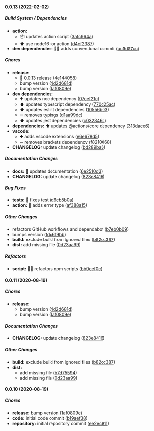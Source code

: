 #### 0.0.13 (2022-02-02)

##### Build System / Dependencies

* **action:**
  *  :package: updates action script ([3afc964a](https://github.com/gregoranders/nodejs-prepare-asset/commit/3afc964a0b9b40672e62816cf3eda0ac2cb7f35c))
  *  :arrow_up: use node16 for action ([d4cf2387](https://github.com/gregoranders/nodejs-prepare-asset/commit/d4cf2387c1fc3ef396ce216c6f766b1af0d99d3f))
* **dev dependencies:**  :technologist: adds conventional commit ([bc5d57cc](https://github.com/gregoranders/nodejs-prepare-asset/commit/bc5d57cc70aeb01044b6767323e066260b57b7ed))

##### Chores

* **release:**
  *  :bookmark: 0.0.13 release ([4e144058](https://github.com/gregoranders/nodejs-prepare-asset/commit/4e1440587d8c75ed369a77255576dcd711182ce8))
  *  bump version ([4d2d681d](https://github.com/gregoranders/nodejs-prepare-asset/commit/4d2d681da8bfd2798f9522e3d5d792b8cb7be1b6))
  *  bump version ([1af0809e](https://github.com/gregoranders/nodejs-prepare-asset/commit/1af0809e948b016a1d62f458b63201f0d803a28e))
* **dev dependencies:**
  *  :heavy_plus_sign: updates ncc dependency ([07cef21c](https://github.com/gregoranders/nodejs-prepare-asset/commit/07cef21cc2ed2c93a671752042d318cadec546aa))
  *  :arrow_up: updates typescript dependency ([770d25ac](https://github.com/gregoranders/nodejs-prepare-asset/commit/770d25acbb2d59bf9fa87d563a71d8f3a9a2809e))
  *  :arrow_up: updates eslint dependencies ([10556b03](https://github.com/gregoranders/nodejs-prepare-asset/commit/10556b03c9e9411175124ee1acd4892e04877d60))
  *  :heavy_minus_sign: removes typings ([d1aa99dc](https://github.com/gregoranders/nodejs-prepare-asset/commit/d1aa99dce82aa01047b3fc4449b146434c1ce1ed))
  *  :arrow_up: updates jest dependencies ([c032346c](https://github.com/gregoranders/nodejs-prepare-asset/commit/c032346c1ef787f7dd05dd5574879c838aa65c92))
* **dependencies:**  :arrow_up: updates @actions/core dependency ([313dace6](https://github.com/gregoranders/nodejs-prepare-asset/commit/313dace6aa93749be5364b73a1fb9c532696baea))
* **vscode:**
  *  :heavy_plus_sign: adds vscode extensions ([e6e678d5](https://github.com/gregoranders/nodejs-prepare-asset/commit/e6e678d5136db207bc2371f0041fde24e34ab2c9))
  *  :heavy_minus_sign: removes brackets dependency ([f8210068](https://github.com/gregoranders/nodejs-prepare-asset/commit/f821006898a08dd23af05785e996022b24bd4fa5))
* **CHANGELOG:**  update changelog ([bd289ba6](https://github.com/gregoranders/nodejs-prepare-asset/commit/bd289ba60051de5143554b76d655209187277d79))

##### Documentation Changes

* **docs:**  :memo: updates documentation ([6e2510d3](https://github.com/gregoranders/nodejs-prepare-asset/commit/6e2510d32eb78963d7456d364440df7520cabe3a))
* **CHANGELOG:**  update changelog ([823e8416](https://github.com/gregoranders/nodejs-prepare-asset/commit/823e841631bc30c39803df12846756ebc01022a2))

##### Bug Fixes

* **tests:**  :bug: fixes test ([d6cb5b0a](https://github.com/gregoranders/nodejs-prepare-asset/commit/d6cb5b0a7be6d9748ff8947b9530eb4acc0e227f))
* **action:**  :bug: adds error type ([af388a15](https://github.com/gregoranders/nodejs-prepare-asset/commit/af388a15c2fb7cd87163a296cae79765b77678e9))

##### Other Changes

*  refactors GitHub workflows and dependabot ([b7eb0b09](https://github.com/gregoranders/nodejs-prepare-asset/commit/b7eb0b09c89d91645a4aea073afc6f6511ab8408))
*  bumps version ([fdc619bb](https://github.com/gregoranders/nodejs-prepare-asset/commit/fdc619bba8027c802b9ebaae5cda3d790b3e8db8))
* **build:**  exclude build from ignored files ([b82cc387](https://github.com/gregoranders/nodejs-prepare-asset/commit/b82cc387fdca726f02e29032a233306f20e41cbc))
* **dist:**  add missing file ([0d23aa99](https://github.com/gregoranders/nodejs-prepare-asset/commit/0d23aa994b53d57aa87cfdc3781ef7e06e3c6a8b))

##### Refactors

* **script:**  :technologist: refactors npm scripts ([bb0cef0c](https://github.com/gregoranders/nodejs-prepare-asset/commit/bb0cef0cc92d14914bc0f944e4c862e71218f246))

#### 0.0.11 (2020-08-19)

##### Chores

- **release:**
  - bump version ([4d2d681d](https://github.com/gregoranders/nodejs-prepare-asset/commit/4d2d681da8bfd2798f9522e3d5d792b8cb7be1b6))
  - bump version ([1af0809e](https://github.com/gregoranders/nodejs-prepare-asset/commit/1af0809e948b016a1d62f458b63201f0d803a28e))

##### Documentation Changes

- **CHANGELOG:** update changelog ([823e8416](https://github.com/gregoranders/nodejs-prepare-asset/commit/823e841631bc30c39803df12846756ebc01022a2))

##### Other Changes

- **build:** exclude build from ignored files ([b82cc387](https://github.com/gregoranders/nodejs-prepare-asset/commit/b82cc387fdca726f02e29032a233306f20e41cbc))
- **dist:**
  - add missing file ([b7d75594](https://github.com/gregoranders/nodejs-prepare-asset/commit/b7d755942a509d2f2e02d11914df9c95d555517d))
  - add missing file ([0d23aa99](https://github.com/gregoranders/nodejs-prepare-asset/commit/0d23aa994b53d57aa87cfdc3781ef7e06e3c6a8b))

#### 0.0.10 (2020-08-19)

##### Chores

- **release:** bump version ([1af0809e](https://github.com/gregoranders/nodejs-prepare-asset/commit/1af0809e948b016a1d62f458b63201f0d803a28e))
- **code:** initial code commit ([b19aef38](https://github.com/gregoranders/nodejs-prepare-asset/commit/b19aef38aa3dbbb60c12e66e2d0f547b84c131f5))
- **repository:** initial repository commit ([ee2ec911](https://github.com/gregoranders/nodejs-prepare-asset/commit/ee2ec911e3eb59e0f523c4b502838759869cd2c9))
